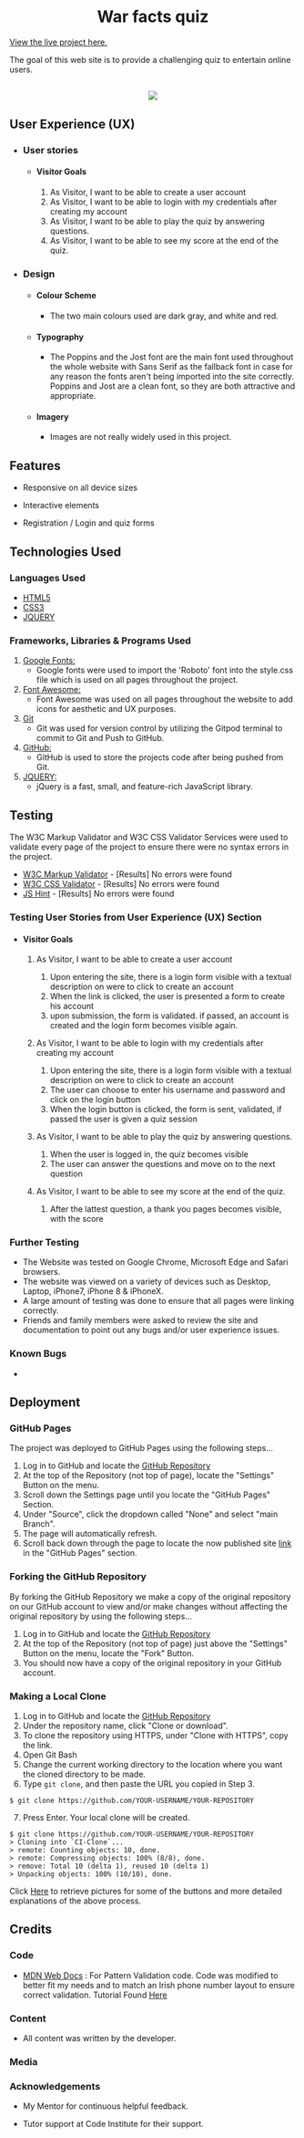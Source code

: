 <h1 align="center">War facts quiz</h1>

[View the live project here.](https://miguel-moukimou.github.io/war-facts-quiz/)

The goal of this web site is to provide a challenging quiz to entertain online users.

<h2 align="center"><img src="https://github.com/miguel-moukimou/war-facts-quiz/blob/main/assets/images/presentation-image.png"></h2>

## User Experience (UX)

-   ### User stories

    -   #### Visitor Goals

        1. As Visitor, I want to be able to create a user account
        2. As Visitor, I want to be able to login with my credentials after creating my account
        3. As Visitor, I want to be able to play the quiz by answering questions.
        4. As Visitor, I want to be able to see my score at the end of the quiz.


-   ### Design
    -   #### Colour Scheme
        -   The two main colours used are dark gray, and white and red.
    -   #### Typography
        -   The Poppins and the Jost font are the main font used throughout the whole website with Sans Serif as the fallback font in case for any reason the fonts aren't being imported into the site correctly. Poppins and Jost are a clean font, so they are both attractive and appropriate.
    -   #### Imagery
        -   Images are not really widely used in this project.

## Features

-   Responsive on all device sizes

-   Interactive elements

-   Registration / Login and quiz forms

## Technologies Used

### Languages Used

-   [HTML5](https://en.wikipedia.org/wiki/HTML5)
-   [CSS3](https://en.wikipedia.org/wiki/Cascading_Style_Sheets)
-   [JQUERY](https://en.wikipedia.org/wiki/JQuery)

### Frameworks, Libraries & Programs Used

1. [Google Fonts:](https://fonts.google.com/)
    - Google fonts were used to import the 'Roboto' font into the style.css file which is used on all pages throughout the project.
1. [Font Awesome:](https://fontawesome.com/)
    - Font Awesome was used on all pages throughout the website to add icons for aesthetic and UX purposes.
1. [Git](https://git-scm.com/)
    - Git was used for version control by utilizing the Gitpod terminal to commit to Git and Push to GitHub.
1. [GitHub:](https://github.com/)
    - GitHub is used to store the projects code after being pushed from Git.
1. [JQUERY:](https://jquery.com/)
    - jQuery is a fast, small, and feature-rich JavaScript library.

## Testing

The W3C Markup Validator and W3C CSS Validator Services were used to validate every page of the project to ensure there were no syntax errors in the project.

-   [W3C Markup Validator](https://validator.w3.org/#validate_by_input) - [Results] No errors were found
-   [W3C CSS Validator](https://jigsaw.w3.org/css-validator/#validate_by_input) - [Results] No errors were found
-   [JS Hint](https://jshint.com/) - [Results] No errors were found

### Testing User Stories from User Experience (UX) Section

-   #### Visitor Goals

    1. As Visitor, I want to be able to create a user account

        1. Upon entering the site, there is a login form visible with a textual description on were to click to create an account
        2. When the link is clicked, the user is presented a form to create his account
        3. upon submission, the form is validated. if passed,  an account is created and the login form becomes visible again.

    2. As Visitor, I want to be able to login with my credentials after creating my account

        1. Upon entering the site, there is a login form visible with a textual description on were to click to create an account
        2. The user can choose to enter his username and password and click on the login button
        3. When the login button is clicked, the form is sent, validated, if passed the user is given a quiz session

    3. As Visitor, I want to be able to play the quiz by answering questions.

        1. When the user is logged in, the quiz becomes visible
        2. The user can answer the questions and move on to the next question

    3. As Visitor, I want to be able to see my score at the end of the quiz.

        1. After the lattest question, a thank you pages becomes visible, with the score

### Further Testing

-   The Website was tested on Google Chrome, Microsoft Edge and Safari browsers.
-   The website was viewed on a variety of devices such as Desktop, Laptop, iPhone7, iPhone 8 & iPhoneX.
-   A large amount of testing was done to ensure that all pages were linking correctly.
-   Friends and family members were asked to review the site and documentation to point out any bugs and/or user experience issues.

### Known Bugs

-  

## Deployment

### GitHub Pages

The project was deployed to GitHub Pages using the following steps...

1. Log in to GitHub and locate the [GitHub Repository](https://github.com/miguel-moukimou/war-facts-quiz)
2. At the top of the Repository (not top of page), locate the "Settings" Button on the menu.
3. Scroll down the Settings page until you locate the "GitHub Pages" Section.
4. Under "Source", click the dropdown called "None" and select "main Branch".
5. The page will automatically refresh.
6. Scroll back down through the page to locate the now published site [link](https://miguel-moukimou.github.io/war-facts-quiz/quiz) in the "GitHub Pages" section.

### Forking the GitHub Repository

By forking the GitHub Repository we make a copy of the original repository on our GitHub account to view and/or make changes without affecting the original repository by using the following steps...

1. Log in to GitHub and locate the [GitHub Repository](https://github.com/miguel-moukimou/miguel-moukimou.github.io)
2. At the top of the Repository (not top of page) just above the "Settings" Button on the menu, locate the "Fork" Button.
3. You should now have a copy of the original repository in your GitHub account.

### Making a Local Clone

1. Log in to GitHub and locate the [GitHub Repository](https://github.com/miguel-moukimou/war-facts-quiz)
2. Under the repository name, click "Clone or download".
3. To clone the repository using HTTPS, under "Clone with HTTPS", copy the link.
4. Open Git Bash
5. Change the current working directory to the location where you want the cloned directory to be made.
6. Type `git clone`, and then paste the URL you copied in Step 3.

```
$ git clone https://github.com/YOUR-USERNAME/YOUR-REPOSITORY
```

7. Press Enter. Your local clone will be created.

```
$ git clone https://github.com/YOUR-USERNAME/YOUR-REPOSITORY
> Cloning into `CI-Clone`...
> remote: Counting objects: 10, done.
> remote: Compressing objects: 100% (8/8), done.
> remove: Total 10 (delta 1), reused 10 (delta 1)
> Unpacking objects: 100% (10/10), done.
```

Click [Here](https://help.github.com/en/github/creating-cloning-and-archiving-repositories/cloning-a-repository#cloning-a-repository-to-github-desktop) to retrieve pictures for some of the buttons and more detailed explanations of the above process.

## Credits

### Code


-   [MDN Web Docs](https://developer.mozilla.org/) : For Pattern Validation code. Code was modified to better fit my needs and to match an Irish phone number layout to ensure correct validation. Tutorial Found [Here](https://developer.mozilla.org/en-US/docs/Web/HTML/Element/input/tel#Pattern_validation)

### Content

-   All content was written by the developer.

### Media

### Acknowledgements

-   My Mentor for continuous helpful feedback.

-   Tutor support at Code Institute for their support.